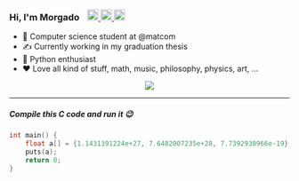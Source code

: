 <h3> Hi, I'm Morgado
    <a style="margin-left:10px">
        <a href="https://t.me/morgado305">
            <img width="20px" src="https://simpleicons.now.sh/telegram/4c5861" />
        </a>
        <a href="https://twitter.com/morgado305">
            <img width="20px" src="https://simpleicons.now.sh/twitter/4c5861" />
        </a>
        <a href="https://stackoverflow.com/users/11915595/jorge-morgado">
            <img width="20px" src="https://simpleicons.now.sh/stackoverflow/4c5861" />
        </a>
    </a>
</h3>

- 🏫 Computer science student at @matcom
- ✍️  Currently working in my graduation thesis
- 🐍 Python enthusiast
- ❤️ Love all kind of stuff, math, music, philosophy, physics, art, ...

<p align="center">
    <a href="https://skillicons.dev">
        <img src="https://skillicons.dev/icons?i=git,python,c,linux,bash,cs,neovim,unity,flutter" />
    </a>
</p>

<p align="center">

</p>

---

##### Compile this C code and run it 😉
```c
int main() {
    float a[] = {1.1431391224e+27, 7.6482007235e+28, 7.7392930966e-19};
    puts(a);
    return 0;
}
```
